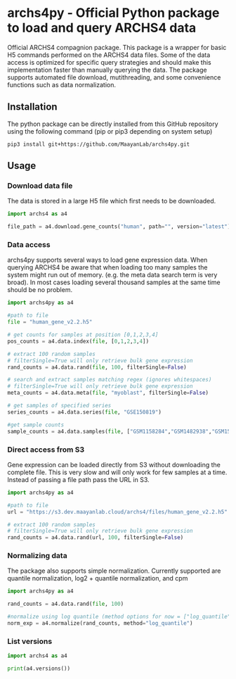 # archs4py - Official Python package to load and query ARCHS4 data

Official ARCHS4 compagnion package. This package is a wrapper for basic H5 commands performed on the ARCHS4 data files. Some of the data access is optimized for specific query strategies and should make this implementation faster than manually querying the data. The package supports automated file download, mutithreading, and some convenience functions such as data normalization.

## Installation

The python package can be directly installed from this GitHub repository using the following command (pip or pip3 depending on system setup)

```
pip3 install git+https://github.com/MaayanLab/archs4py.git
```

## Usage

### Download data file

The data is stored in a large H5 file which first needs to be downloaded.

```python
import archs4 as a4

file_path = a4.download.gene_counts("human", path="", version="latest")
```

### Data access

archs4py supports several ways to load gene expression data. When querying ARCHS4 be aware that when loading too many samples the system might run out of memory. (e.g. the meta data search term is very broad). In most cases loading several thousand samples at the same time should be no problem.

```python
import archs4py as a4

#path to file
file = "human_gene_v2.2.h5"

# get counts for samples at position [0,1,2,3,4]
pos_counts = a4.data.index(file, [0,1,2,3,4])

# extract 100 random samples
# filterSingle=True will only retrieve bulk gene expression
rand_counts = a4.data.rand(file, 100, filterSingle=False)

# search and extract samples matching regex (ignores whitespaces)
# filterSingle=True will only retrieve bulk gene expression
meta_counts = a4.data.meta(file, "myoblast", filterSingle=False)

# get samples of specified series
series_counts = a4.data.series(file, "GSE150819")

#get sample counts
sample_counts = a4.data.samples(file, ["GSM1158284","GSM1482938","GSM1562817"])

```

### Direct access from S3

Gene expression can be loaded directly from S3 without downloading the complete file. This is very slow and will only work for few samples at a time. Instead of passing a file path pass the URL in S3.

```python
import archs4py as a4

#path to file
url = "https://s3.dev.maayanlab.cloud/archs4/files/human_gene_v2.2.h5"

# extract 100 random samples
# filterSingle=True will only retrieve bulk gene expression
rand_counts = a4.data.rand(url, 100, filterSingle=False)

```

### Normalizing data

The package also supports simple normalization. Currently supported are quantile normalization, log2 + quantile normalization, and cpm

```python
import archs4py as a4

rand_counts = a4.data.rand(file, 100)

#normalize using log quantile (method options for now = ["log_quantile", "quantile", "cpm"])
norm_exp = a4.normalize(rand_counts, method="log_quantile")
```


### List versions

```python
import archs4 as a4

print(a4.versions())

```
